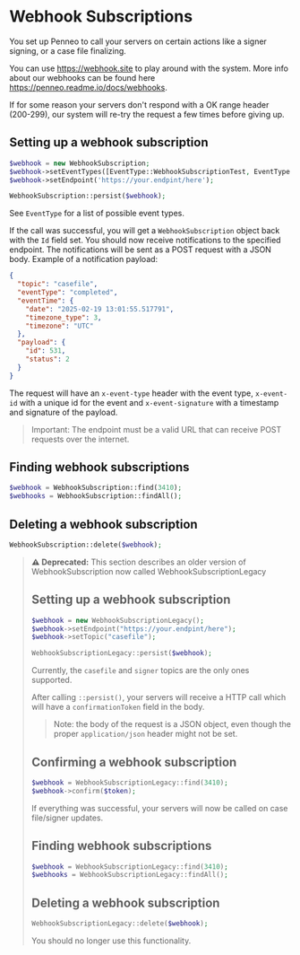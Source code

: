 # Webhook Subscriptions
You set up Penneo to call your servers on certain actions like a signer signing, or a case file finalizing.

You can use https://webhook.site to play around with the system.
More info about our webhooks can be found here https://penneo.readme.io/docs/webhooks.


If for some reason your servers don't respond with a OK range header (200-299), our system will re-try the request a few times before giving up.

## Setting up a webhook subscription
```php
$webhook = new WebhookSubscription;
$webhook->setEventTypes([EventType::WebhookSubscriptionTest, EventType::SignerRequestSent]);
$webhook->setEndpoint('https://your.endpint/here');

WebhookSubscription::persist($webhook);
```

See `EventType` for a list of possible event types.

If the call was successful, you will get a `WebhookSubscription` object back with the `Id` field set.
You should now receive notifications to the specified endpoint. The notifications will be sent as a POST request with a JSON body.
Example of a notification payload:
```json
{
  "topic": "casefile",
  "eventType": "completed",
  "eventTime": {
    "date": "2025-02-19 13:01:55.517791",
    "timezone_type": 3,
    "timezone": "UTC"
  },
  "payload": {
    "id": 531,
    "status": 2
  }
}
```
The request will have an `x-event-type` header with the event type, `x-event-id` with a unique id for the event and `x-event-signature` with a timestamp and signature of the payload.
> Important: The endpoint must be a valid URL that can receive POST requests over the internet.

## Finding webhook subscriptions
```php
$webhook = WebhookSubscription::find(3410);
$webhooks = WebhookSubscription::findAll();
```

## Deleting a webhook subscription
```php
WebhookSubscription::delete($webhook);
```
> **⚠️ Deprecated:** This section describes an older version of WebhookSubscription now called WebhookSubscriptionLegacy
>
>
> ## Setting up a webhook subscription
> ```php
> $webhook = new WebhookSubscriptionLegacy();
> $webhook->setEndpoint("https://your.endpint/here");
> $webhook->setTopic("casefile");
> 
> WebhookSubscriptionLegacy::persist($webhook);
> ```
> 
> Currently, the `casefile` and `signer` topics are the only ones supported.
> 
> After calling `::persist()`, your servers will receive a HTTP call which will have a `confirmationToken` field in the body.
> > Note: the body of the request is a JSON object, even though the proper `application/json` header might not be set.
> 
> 
> ## Confirming a webhook subscription
> ```php
> $webhook = WebhookSubscriptionLegacy::find(3410);
> $webhook->confirm($token);
> ```
> 
> If everything was successful, your servers will now be called on case file/signer updates.
> 
> ## Finding webhook subscriptions
> ```php
> $webhook = WebhookSubscriptionLegacy::find(3410);
> $webhooks = WebhookSubscriptionLegacy::findAll();
> ```
> 
> 
> ## Deleting a webhook subscription
> ```php
> WebhookSubscriptionLegacy::delete($webhook);
> ```
>
> You should no longer use this functionality.

